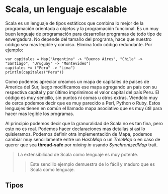Scala, un lenguaje escalable
============================

Scala es un lenguaje de tipos estáticos que combina lo mejor de la programación orientada a objetos y la programación funcional.
Es un muy buen lenguaje de programación para desarrollar programas de todo tipo de envergadura.
No depende del tamaño del programa, hace que nuestro código sea mas legible y conciso.
Elimina todo código redundante.
Por ejemplo:

	var capitales = Map("Argentina" -> "Buenos Aires", "Chile" -> "Santiago", "Uruguay" -> "Montevideo")
	capitales += ("Peru" -> "Lima")
	println(capitales("Peru"))

Como podemos apreciar creamos un mapa de capitales de paises de America del Sur, luego modificamos ese mapa agregando un país con su respectiva capital y por último imprimimos el valor capital del país Peru.
El código es muy sencillo, sin puntos ni comas u otros extras. Viendolo muy de cerca podemos decir que es muy parecido a Perl, Python o Ruby. Estos lenguajes tienen en común el llamado mapa asociativo que es muy útil para hacer mas legible los programas.

Al principio podemos decir que la granuralidad de Scala no es tan fina, pero esto no es real. Podemos hacer declaraciones mas detallas si así lo quisieramos. Podemos definir otra implementación de Mapa, podemos cambiar muy sencillamente entre un *HashMap* o un *TreeMap* o en caso de querer que sea **thread-safe** por *mixing in* usando *SynchronizedMap* trait.

>La extensibilidad de Scala como lenguaje es muy potente. 
>>Este sencillo ejemplo demuestra de lo fácil y maduro que es Scala como lenguaje.

Tipos
-----

